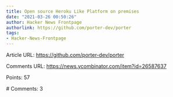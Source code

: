 ```yaml
---
title: Open source Heroku Like Platform on premises
date: "2021-03-26 00:50:26"
author: Hacker News Frontpage
authorlink: https://github.com/porter-dev/porter
tags:
- Hacker-News-Frontpage
---
```


<p>Article URL: <a href="https://github.com/porter-dev/porter">https://github.com/porter-dev/porter</a></p>
<p>Comments URL: <a href="https://news.ycombinator.com/item?id=26587637">https://news.ycombinator.com/item?id=26587637</a></p>
<p>Points: 57</p>
<p># Comments: 3</p>
